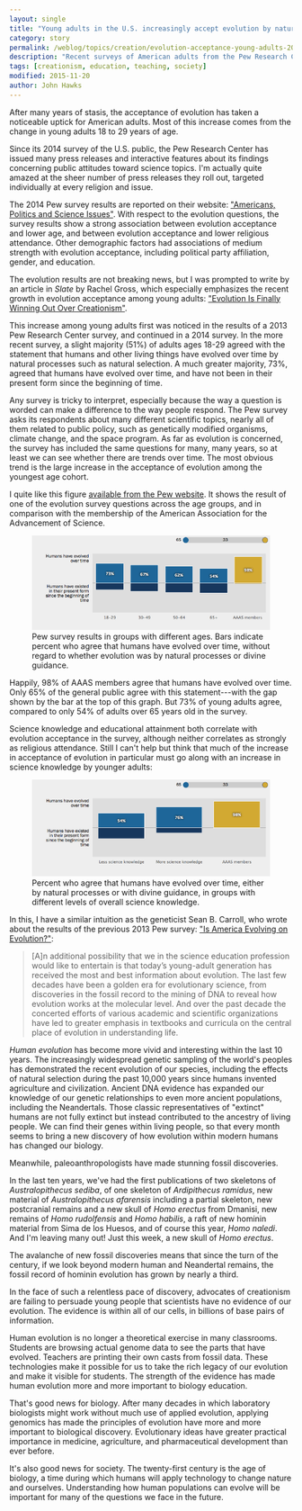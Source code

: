 ```yaml
---
layout: single
title: "Young adults in the U.S. increasingly accept evolution by natural processes"
category: story
permalink: /weblog/topics/creation/evolution-acceptance-young-adults-2015.html
description: "Recent surveys of American adults from the Pew Research Center notes a large increase in evolution acceptance among adults age 18-29."
tags: [creationism, education, teaching, society]
modified: 2015-11-20
author: John Hawks
---
```



After many years of stasis, the acceptance of evolution has taken a noticeable uptick for American adults. Most of this increase comes from the change in young adults 18 to 29 years of age. 

Since its 2014 survey of the U.S. public, the Pew Research Center has issued many press releases and interactive features about its findings concerning public attitudes toward science topics. I'm actually quite amazed at the sheer number of press releases they roll out, targeted individually at every religion and issue. 

The 2014 Pew survey results are reported on their website: <a href="http://www.pewinternet.org/2015/07/01/americans-politics-and-science-issues/">"Americans, Politics and Science Issues"</a>. With respect to the evolution questions, the survey results show a strong association between evolution acceptance and lower age, and between evolution acceptance and lower religious attendance. Other demographic factors had associations of medium strength with evolution acceptance, including political party affiliation, gender, and education.

The evolution results are not breaking news, but I was prompted to write by an article in <em>Slate</em> by Rachel Gross, which especially emphasizes the recent growth in evolution acceptance among young adults: <a href="http://www.slate.com/articles/health_and_science/science/2015/11/polls_americans_believe_in_evolution_less_in_creationism.single.html">"Evolution Is Finally Winning Out Over Creationism"</a>. 

This increase among young adults first was noticed in the results of a 2013 Pew Research Center survey, and continued in a 2014 survey. In the more recent survey, a slight majority (51%) of adults ages 18-29 agreed with the statement that humans and other living things have evolved over time by natural processes such as natural selection. A much greater majority, 73%, agreed that humans have evolved over time, and have not been in their present form since the beginning of time. 

Any survey is tricky to interpret, especially because the way a question is worded can make a difference to the way people respond. The Pew survey asks its respondents about many different scientific topics, nearly all of them related to public policy, such as genetically modified organisms, climate change, and the space program. As far as evolution is concerned, the survey has included the same questions for many, many years, so at least we can see whether there are trends over time. The most obvious trend is the large increase in the acceptance of evolution among the youngest age cohort. 




I quite like this figure <a href="http://www.pewinternet.org/interactives/public-scientists-opinion-gap/">available from the Pew website</a>. It shows the result of one of the evolution survey questions across the age groups, and in comparison with the membership of the American Association for the Advancement of Science. 


<figure>
<img src="/images/pew-evolution-survey-aaas-2015.png" alt="Pew evolution survey results" />
<figcaption>Pew survey results in groups with different ages. Bars indicate percent who agree that humans have evolved over time, without regard to whether evolution was by natural processes or divine guidance.</figcaption>
</figure>

Happily, 98% of AAAS members agree that humans have evolved over time. Only 65% of the general public agree with this statement---with the gap shown by the bar at the top of this graph. But 73% of young adults agree, compared to only 54% of adults over 65 years old in the survey. 

Science knowledge and educational attainment both correlate with evolution acceptance in the survey, although neither correlates as strongly as religious attendance. Still I can't help but think that much of the increase in acceptance of evolution in particular must go along with an increase in science knowledge by younger adults: 

<figure>
<img src="/images/pew-evolution-science-knowledge-2015.png" alt="Pew evolution education results" />
<figcaption>Percent who agree that humans have evolved over time, either by natural processes or with divine guidance, in groups with different levels of overall science knowledge.</figcaption>
</figure>

In this, I have a similar intuition as the geneticist Sean B. Carroll, who wrote about the results of the previous 2013 Pew survey: <a href="http://www.scientificamerican.com/article/is-america-evolving-on-evolution/">"Is America Evolving on Evolution?"</a>: 

<blockquote>[A]n additional possibility that we in the science education profession would like to entertain is that today’s young-adult generation has received the most and best information about evolution. The last few decades have been a golden era for evolutionary science, from discoveries in the fossil record to the mining of DNA to reveal how evolution works at the molecular level. And over the past decade the concerted efforts of various academic and scientific organizations have led to greater emphasis in textbooks and curricula on the central place of evolution in understanding life.</blockquote>

<em>Human evolution</em> has become more vivid and interesting within the last 10 years. The increasingly widespread genetic sampling of the world's peoples has demonstrated the recent evolution of our species, including the effects of natural selection during the past 10,000 years since humans invented agriculture and civilization. Ancient DNA evidence has expanded our knowledge of our genetic relationships to even more ancient populations, including the Neandertals. Those classic representatives of "extinct" humans are not fully extinct but instead contributed to the ancestry of living people. We can find their genes within living people, so that every month seems to bring a new discovery of how evolution within modern humans has changed our biology. 

Meanwhile, paleoanthropologists have made stunning fossil discoveries. 

In the last ten years, we've had the first publications of two skeletons of <em>Australopithecus sediba</em>, of one skeleton of <em>Ardipithecus ramidus</em>, new material of <em>Australopithecus afarensis</em> including a partial skeleton, new postcranial remains and a new skull of <em>Homo erectus</em> from Dmanisi, new remains of <em>Homo rudolfensis</em> and <em>Homo habilis</em>, a raft of new hominin material from Sima de los Huesos, and of course this year, <em>Homo naledi</em>. And I'm leaving many out! Just this week, a new skull of <em>Homo erectus</em>. 

The avalanche of new fossil discoveries means that since the turn of the century, if we look beyond modern human and Neandertal remains, the fossil record of hominin evolution has grown by nearly a third. 

In the face of such a relentless pace of discovery, advocates of creationism are failing to persuade young people that scientists have no evidence of our evolution. The evidence is within all of our cells, in billions of base pairs of information.

Human evolution is no longer a theoretical exercise in many classrooms. Students are browsing actual genome data to see the parts that have evolved. Teachers are printing their own casts from fossil data. These technologies make it possible for us to take the rich legacy of our evolution and make it visible for students. The strength of the evidence has made human evolution more and more important to biology education. 

That's good news for biology. After many decades in which laboratory biologists might work without much use of applied evolution, applying genomics has made the principles of evolution have more and more important to biological discovery. Evolutionary ideas have greater practical importance in medicine, agriculture, and pharmaceutical development than ever before. 

It's also good news for society. The twenty-first century is the age of biology, a time during which humans will apply technology to change nature and ourselves. Understanding how human populations can evolve will be important for many of the questions we face in the future. 



